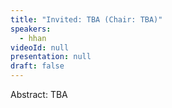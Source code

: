 ```yaml
---
title: "Invited: TBA (Chair: TBA)"
speakers:
  - hhan
videoId: null
presentation: null
draft: false
---
```

Abstract: TBA


<!-- fields to use above: -->
<!-- videoId: "Vfl9pPh6ipI" -->
<!-- presentation: "/slides/invited-MargaridaPereira.pdf" -->
